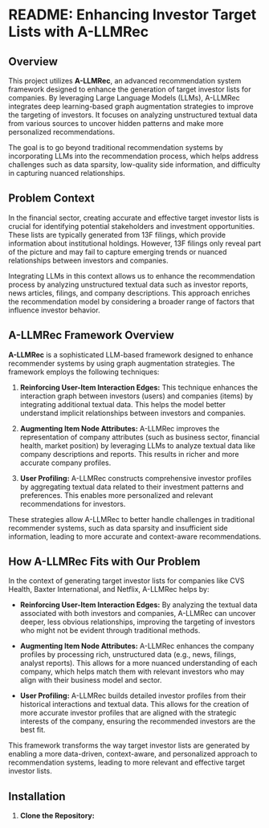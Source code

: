 # README: Enhancing Investor Target Lists with A-LLMRec

## Overview

This project utilizes **A-LLMRec**, an advanced recommendation system framework designed to enhance the generation of target investor lists for companies. By leveraging Large Language Models (LLMs), A-LLMRec integrates deep learning-based graph augmentation strategies to improve the targeting of investors. It focuses on analyzing unstructured textual data from various sources to uncover hidden patterns and make more personalized recommendations.

The goal is to go beyond traditional recommendation systems by incorporating LLMs into the recommendation process, which helps address challenges such as data sparsity, low-quality side information, and difficulty in capturing nuanced relationships.

## Problem Context

In the financial sector, creating accurate and effective target investor lists is crucial for identifying potential stakeholders and investment opportunities. These lists are typically generated from 13F filings, which provide information about institutional holdings. However, 13F filings only reveal part of the picture and may fail to capture emerging trends or nuanced relationships between investors and companies.

Integrating LLMs in this context allows us to enhance the recommendation process by analyzing unstructured textual data such as investor reports, news articles, filings, and company descriptions. This approach enriches the recommendation model by considering a broader range of factors that influence investor behavior.

## A-LLMRec Framework Overview

**A-LLMRec** is a sophisticated LLM-based framework designed to enhance recommender systems by using graph augmentation strategies. The framework employs the following techniques:

1. **Reinforcing User-Item Interaction Edges:** This technique enhances the interaction graph between investors (users) and companies (items) by integrating additional textual data. This helps the model better understand implicit relationships between investors and companies.
   
2. **Augmenting Item Node Attributes:** A-LLMRec improves the representation of company attributes (such as business sector, financial health, market position) by leveraging LLMs to analyze textual data like company descriptions and reports. This results in richer and more accurate company profiles.

3. **User Profiling:** A-LLMRec constructs comprehensive investor profiles by aggregating textual data related to their investment patterns and preferences. This enables more personalized and relevant recommendations for investors.

These strategies allow A-LLMRec to better handle challenges in traditional recommender systems, such as data sparsity and insufficient side information, leading to more accurate and context-aware recommendations.

## How A-LLMRec Fits with Our Problem

In the context of generating target investor lists for companies like CVS Health, Baxter International, and Netflix, A-LLMRec helps by:

- **Reinforcing User-Item Interaction Edges:** By analyzing the textual data associated with both investors and companies, A-LLMRec can uncover deeper, less obvious relationships, improving the targeting of investors who might not be evident through traditional methods.
  
- **Augmenting Item Node Attributes:** A-LLMRec enhances the company profiles by processing rich, unstructured data (e.g., news, filings, analyst reports). This allows for a more nuanced understanding of each company, which helps match them with relevant investors who may align with their business model and sector.

- **User Profiling:** A-LLMRec builds detailed investor profiles from their historical interactions and textual data. This allows for the creation of more accurate investor profiles that are aligned with the strategic interests of the company, ensuring the recommended investors are the best fit.

This framework transforms the way target investor lists are generated by enabling a more data-driven, context-aware, and personalized approach to recommendation systems, leading to more relevant and effective target investor lists.

## Installation

1. **Clone the Repository:**

   ```bash
   